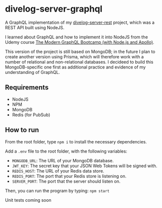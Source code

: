 # divelog-server-graphql

A GraphQL implementation of my [divelog-server-rest](https://github.com/btdrawer/divelog-server-rest) project, which was a REST API built using NodeJS.

I learned about GraphQL and how to implement it into NodeJS from the Udemy course [The Modern GraphQL Bootcamp (with Node.js and Apollo)](https://www.udemy.com/course/graphql-bootcamp/).

This version of the project is still based on MongoDB; in the future I plan to create another version using Prisma, which will therefore work with a number of relational and non-relational databases. I decideed to build this MongoDB-specific one first as additional practice and evidence of my understanding of GraphQL.

## Requirements

- NodeJS
- NPM
- MongoDB
- Redis (for PubSub)

## How to run

From the root folder, type `npm i` to install the necessary dependencies.

Add a `.env` file to the root folder, with the following variables:

- `MONGODB_URL`: The URL of your MongoDB database.
- `JWT_KEY`: The secret key that your JSON Web Tokens will be signed with.
- `REDIS_HOST`: The URL of your Redis data store.
- `REDIS_PORT`: The port that your Redis store is listening on.
- `SERVER_PORT`: The port that the server should listen on.

Then, you can run the program by typing:
`npm start`

Unit tests coming soon
